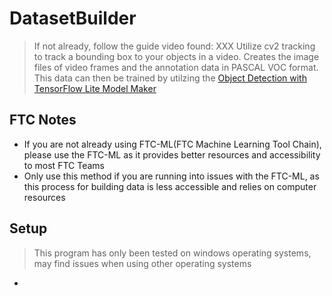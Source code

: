 # DatasetBuilder
> If not already, follow the guide video found: XXX
Utilize cv2 tracking to track a bounding box to your objects in a video. Creates the image files of video frames and the annotation data in PASCAL VOC format. This data can then be trained by utilzing the [Object Detection with TensorFlow Lite Model Maker](https://colab.research.google.com/github/tensorflow/tensorflow/blob/master/tensorflow/lite/g3doc/tutorials/model_maker_object_detection.ipynb)
## FTC Notes
- If you are not already using FTC-ML(FTC Machine Learning Tool Chain), please use the FTC-ML as it provides better resources and accessibility to most FTC Teams
- Only use this method if you are running into issues with the FTC-ML, as this process for building data is less accessible and relies on computer resources
## Setup
> This program has only been tested on windows operating systems, may find issues when using other operating systems
- 
